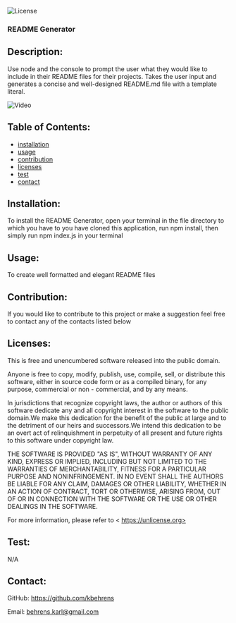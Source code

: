 ![License](https://img.shields.io/badge/License-The%20Unlicense-yellow)
### README Generator

## Description:

Use node and the console to prompt the user what they would like to include in their README files for their projects. Takes the user input and generates a concise and well-designed README.md file with a template literal.

![Video]("./Assets/functionality.gif")

## Table of Contents:
- [installation](#installation)
- [usage](#usage)
- [contribution](#contribution)
- [licenses](#licenses)
- [test](#test)
- [contact](#contact)

## Installation:
To install the README Generator, open your terminal in the file directory to which you have to you have cloned this application, run npm install, then simply run npm index.js in your terminal

## Usage:
To create well formatted and elegant README files

## Contribution:
If you would like to contribute to this project or make a suggestion feel free to contact any of the contacts listed below

## Licenses:

This is free and unencumbered software released into the public domain.

Anyone is free to copy, modify, publish, use, compile, sell, or
distribute this software, either in source code form or as a compiled
binary, for any purpose, commercial or non - commercial, and by any
means.

In jurisdictions that recognize copyright laws, the author or authors
of this software dedicate any and all copyright interest in the
software to the public domain.We make this dedication for the benefit
of the public at large and to the detriment of our heirs and
successors.We intend this dedication to be an overt act of
relinquishment in perpetuity of all present and future rights to this
software under copyright law.

THE SOFTWARE IS PROVIDED "AS IS", WITHOUT WARRANTY OF ANY KIND,
EXPRESS OR IMPLIED, INCLUDING BUT NOT LIMITED TO THE WARRANTIES OF
MERCHANTABILITY, FITNESS FOR A PARTICULAR PURPOSE AND NONINFRINGEMENT.
IN NO EVENT SHALL THE AUTHORS BE LIABLE FOR ANY CLAIM, DAMAGES OR
OTHER LIABILITY, WHETHER IN AN ACTION OF CONTRACT, TORT OR OTHERWISE,
ARISING FROM, OUT OF OR IN CONNECTION WITH THE SOFTWARE OR THE USE OR
OTHER DEALINGS IN THE SOFTWARE.

For more information, please refer to < https://unlicense.org>

## Test:
N/A

## Contact:

GitHub: https://github.com/kbehrens

Email: behrens.karl@gmail.com
    
